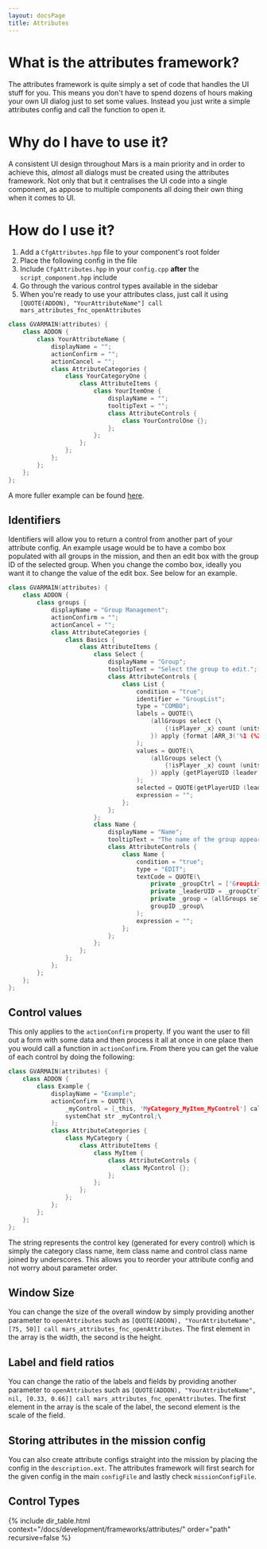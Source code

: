 ```yaml
---
layout: docsPage
title: Attributes
---
```


# What is the attributes framework?
The attributes framework is quite simply a set of code that handles the UI stuff for you. This means you don't have to spend dozens of hours making your own UI dialog just to set some values. Instead you just write a simple attributes config and call the function to open it.

# Why do I have to use it?
A consistent UI design throughout Mars is a main priority and in order to achieve this, _almost_ all dialogs must be created using the attributes framework. Not only that but it centralises the UI code into a single component, as appose to multiple components all doing their own thing when it comes to UI.

# How do I use it?
1. Add a `CfgAttributes.hpp` file to your component's root folder
2. Place the following config in the file
3. Include `CfgAttributes.hpp` in your `config.cpp` **after** the `script_component.hpp` include
4. Go through the various control types available in the sidebar
5. When you're ready to use your attributes class, just call it using `[QUOTE(ADDON), "YourAttributeName"] call mars_attributes_fnc_openAttributes`

```c++
class GVARMAIN(attributes) {
    class ADDON {
        class YourAttributeName {
            displayName = "";
            actionConfirm = "";
            actionCancel = "";
            class AttributeCategories {
                class YourCategoryOne {
                    class AttributeItems {
                        class YourItemOne {
                            displayName = "";
                            tooltipText = "";
                            class AttributeControls {
                                class YourControlOne {};
                            };
                        };
                    };
                };
            };
        };
    };
};
```

A more fuller example can be found [here](https://github.com/jameslkingsley/Mars/blob/master/addons/environment/CfgAttributes.hpp).

## Identifiers
Identifiers will allow you to return a control from another part of your attribute config. An example usage would be to have a combo box populated with all groups in the mission, and then an edit box with the group ID of the selected group. When you change the combo box, ideally you want it to change the value of the edit box. See below for an example.

```c++
class GVARMAIN(attributes) {
    class ADDON {
        class groups {
            displayName = "Group Management";
            actionConfirm = "";
            actionCancel = "";
            class AttributeCategories {
                class Basics {
                    class AttributeItems {
                        class Select {
                            displayName = "Group";
                            tooltipText = "Select the group to edit.";
                            class AttributeControls {
                                class List {
                                    condition = "true";
                                    identifier = "GroupList";
                                    type = "COMBO";
                                    labels = QUOTE(\
                                        (allGroups select {\
                                            {!isPlayer _x} count (units _x) == 0\
                                        }) apply {format [ARR_3('%1 (%2)', groupID _x, name leader _x)]}\
                                    );
                                    values = QUOTE(\
                                        (allGroups select {\
                                            {!isPlayer _x} count (units _x) == 0\
                                        }) apply {getPlayerUID (leader _x)}\
                                    );
                                    selected = QUOTE(getPlayerUID (leader player));
                                    expression = "";
                                };
                            };
                        };
                        class Name {
                            displayName = "Name";
                            tooltipText = "The name of the group appears on its map marker.";
                            class AttributeControls {
                                class Name {
                                    condition = "true";
                                    type = "EDIT";
                                    textCode = QUOTE(\
                                        private _groupCtrl = ['GroupList'] call mars_attributes_fnc_getControl;\
                                        private _leaderUID = _groupCtrl lbData (lbCurSel _groupCtrl);\
                                        private _group = (allGroups select {getPlayerUID (leader _x) == _leaderUID}) select 0;\
                                        groupID _group\
                                    );
                                    expression = "";
                                };
                            };
                        };
                    };
                };
            };
        };
    };
};
```

## Control values
This only applies to the `actionConfirm` property. If you want the user to fill out a form with some data and then process it all at once in one place then you would call a function in `actionConfirm`. From there you can get the value of each control by doing the following:

```c++
class GVARMAIN(attributes) {
    class ADDON {
        class Example {
            displayName = "Example";
            actionConfirm = QUOTE(\
                _myControl = [_this, 'MyCategory_MyItem_MyControl'] call mars_attributes_fnc_getControlValue;\
                systemChat str _myControl;\
            );
            class AttributeCategories {
                class MyCategory {
                    class AttributeItems {
                        class MyItem {
                            class AttributeControls {
                                class MyControl {};
                            };
                        };
                    };
                };
            };
        };
    };
};
```

The string represents the control key (generated for every control) which is simply the category class name, item class name and control class name joined by underscores. This allows you to reorder your attribute config and not worry about parameter order.

## Window Size
You can change the size of the overall window by simply providing another parameter to `openAttributes` such as `[QUOTE(ADDON), "YourAttributeName", [75, 50]] call mars_attributes_fnc_openAttributes`. The first element in the array is the width, the second is the height.

## Label and field ratios
You can change the ratio of the labels and fields by providing another parameter to `openAttributes` such as `[QUOTE(ADDON), "YourAttributeName", nil, [0.33, 0.66]] call mars_attributes_fnc_openAttributes`. The first element in the array is the scale of the label, the second element is the scale of the field.

## Storing attributes in the mission config
You can also create attribute configs straight into the mission by placing the config in the `description.ext`. The attributes framework will first search for the given config in the main `configFile` and lastly check `missionConfigFile`.

## Control Types
{% include dir_table.html context="/docs/development/frameworks/attributes/" order="path" recursive=false %}